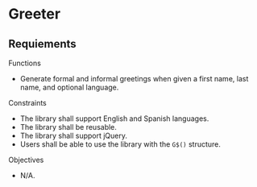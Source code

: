 # Greeter

## Requiements

Functions
- Generate formal and informal greetings when given a first name, last name, and optional language.

Constraints
- The library shall support English and Spanish languages.
- The library shall be reusable.
- The library shall support jQuery.
- Users shall be able to use the library with the `G$()` structure.

Objectives
- N/A.
